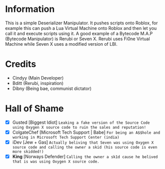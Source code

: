 # Information
This is a simple Deserializer Manipulator.
It pushes scripts onto Roblox, for example this can push a Lua Virtual Machine onto Roblox and then let you call it and execute scripts using it. A good example of a Bytecode M.A.P (Bytecode Manipulator) is Rerubi or Seven X.
Rerubi uses Fi0ne Virtual Machine while Seven X uses a modified version of LBI.

# Credits
- Cindyy (Main Developer)
- Bditt (Rerubi, inspiration)
- Dibny (Being bae, communist dictator)
# Hall of Shame
- [x] Gusted [Biggest Idiot]
``Leaking a fake version of the Source Code using Oxygen X source code to ruin the sales and reputation!``
- [x] ColgateChef [Microsoft Tech Support | Babe]
``For being an A$$hole and working in Microsoft Tech Support Center (india)``
- [x] iDev [Jew + Gas]
``Actually beliving that Seven was using Oxygen X source code and calling the owner a skid (his source code is even more skidded!)``
- [x] ______King______ [Norways Defender]
``Calling the owner a sk1d cause he belived that is was using Oxygen X source code.``
